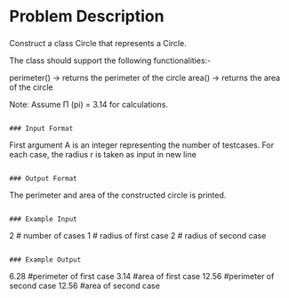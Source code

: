 # Problem Description

###

Construct a class Circle that represents a Circle.

The class should support the following functionalities:-

perimeter() -> returns the perimeter of the circle
area() -> returns the area of the circle

Note: Assume Π (pi) = 3.14 for calculations.

```

### Input Format

```

First argument A is an integer representing the number of testcases.
For each case, the radius r is taken as input in new line

```

### Output Format

```

The perimeter and area of the constructed circle is printed.

```

### Example Input

```

2 # number of cases
1 # radius of first case
2 # radius of second case

```

### Example Output

```

6.28 #perimeter of first case
3.14 #area of first case
12.56 #perimeter of second case
12.56 #area of second case

```

```
